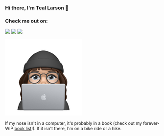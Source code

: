 ### Hi there, I'm Teal Larson 👋

### Check me out on:
[<img src="https://img.shields.io/badge/dev.to-0A0A0A?style=for-the-badge&logo=dev.to&logoColor=white">](http://www.dev.to/tealdoestech)
[<img src="https://img.shields.io/badge/Twitter-1DA1F2?style=for-the-badge&logo=twitter&logoColor=white">](http://www.twitter.com/teallarson)
[<img src="https://img.shields.io/badge/LinkedIn-0077B5?style=for-the-badge&logo=linkedin&logoColor=white">](http://www.linkedin.com/in/teal-larson)

<img src="https://github.com/tealjulia/tealjulia/blob/main/Image.png" width="250">

If my nose isn't in a computer, it's probably in a book (check out my forever-WIP [book list](https://github.com/tealjulia/book-list)!).  If it isn't there, I'm on a bike ride or a hike. 

